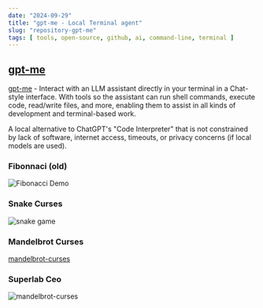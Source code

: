 ```yaml
---
date: "2024-09-29"
title: "gpt-me - Local Terminal agent"
slug: "repository-gpt-me"
tags: [ tools, open-source, github, ai, command-line, terminal ]
---
```




## [gpt-me][1]

[gpt-me][1] - Interact with an LLM assistant directly in your terminal in a Chat-style interface. With tools so the assistant can run shell commands, execute code, read/write files, and more, enabling them to assist in all kinds of development and terminal-based work.

A local alternative to ChatGPT's "Code Interpreter" that is not constrained by lack of software, internet access, timeouts, or privacy concerns (if local models are used).


### Fibonnaci (old)

![Fibonacci Demo][2]

### Snake Curses

![snake game][3]

### Mandelbrot Curses

[mandelbrot-curses][4]

### Superlab Ceo

![mandelbrot-curses][5]



   [1]: https://github.com/ErikBjare/gptme
   [2]: https://github.com/ErikBjare/gptme/assets/1405370/5dda4240-bb7d-4cfa-8dd1-cd1218ccf571
   [3]: https://github.com/ErikBjare/gptme/assets/1405370/72ac819c-b633-495e-b20e-2e40753ec376
   [4]: https://github.com/ErikBjare/gptme/assets/1405370/570860ac-80bd-4b21-b8d1-da187d7c1a95
   [5]: https://github.com/ErikBjare/gptme/assets/1405370/570860ac-80bd-4b21-b8d1-da187d7c1a95
